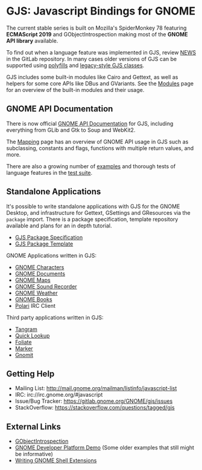 # GJS: Javascript Bindings for GNOME

The current stable series is built on Mozilla's SpiderMonkey 78 featuring **ECMAScript 2019** and GObjectIntrospection making most of the **GNOME API library** available.

To find out when a language feature was implemented in GJS, review [NEWS][gjs-news] in the GitLab repository. In many cases older versions of GJS can be supported using [polyfills][mdn-polyfills] and [legacy-style GJS classes](Modules.md#lang).

GJS includes some built-in modules like Cairo and Gettext, as well as helpers for some core APIs like DBus and GVariants. See the [Modules](Modules.md) page for an overview of the built-in modules and their usage.

[gjs-news]: https://gitlab.gnome.org/GNOME/gjs/raw/master/NEWS
[mdn-polyfills]: https://developer.mozilla.org/docs/Glossary/Polyfill

## GNOME API Documentation

There is now official [GNOME API Documentation][gjs-docs] for GJS, including everything from GLib and Gtk to Soup and WebKit2.

The [Mapping](Mapping.md) page has an overview of GNOME API usage in GJS such as subclassing, constants and flags, functions with multiple return values, and more.

There are also a growing number of [examples][gjs-examples] and thorough tests of language features in the [test suite][gjs-tests].

[gjs-docs]: https://gjs-docs.gnome.org/
[gjs-examples]: https://gitlab.gnome.org/GNOME/gjs/tree/master/examples
[gjs-tests]: https://gitlab.gnome.org/GNOME/gjs/blob/master/installed-tests/js


## Standalone Applications

It's possible to write standalone applications with GJS for the GNOME Desktop, and infrastructure for Gettext, GSettings and GResources via the `package` import. There is a package specification, template repository available and plans for an in depth tutorial.

* [GJS Package Specification](https://wiki.gnome.org/Projects/Gjs/Package/Specification.md)
* [GJS Package Template](https://github.com/gcampax/gtk-js-app)

GNOME Applications written in GJS:

* [GNOME Characters](https://gitlab.gnome.org/GNOME/gnome-characters)
* [GNOME Documents](https://gitlab.gnome.org/GNOME/gnome-documents)
* [GNOME Maps](https://gitlab.gnome.org/GNOME/gnome-maps)
* [GNOME Sound Recorder](https://gitlab.gnome.org/GNOME/gnome-sound-recorder)
* [GNOME Weather](https://gitlab.gnome.org/GNOME/gnome-weather)
* [GNOME Books](https://gitlab.gnome.org/GNOME/gnome-books)
* [Polari](https://gitlab.gnome.org/GNOME/polari) IRC Client

Third party applications written in GJS:

* [Tangram](https://github.com/sonnyp/Tangram)
* [Quick Lookup](https://github.com/johnfactotum/quick-lookup)
* [Foliate](https://github.com/johnfactotum/foliate)
* [Marker](https://github.com/fabiocolacio/Marker)
* [Gnomit](https://github.com/small-tech/gnomit)

## Getting Help

* Mailing List: http://mail.gnome.org/mailman/listinfo/javascript-list
* IRC: irc://irc.gnome.org/#javascript
* Issue/Bug Tracker: https://gitlab.gnome.org/GNOME/gjs/issues
* StackOverflow: https://stackoverflow.com/questions/tagged/gjs

## External Links

* [GObjectIntrospection](https://wiki.gnome.org/action/show/Projects/GObjectIntrospection)
* [GNOME Developer Platform Demo](https://developer.gnome.org/gnome-devel-demos/stable/js.html) (Some older examples that still might be informative)
* [Writing GNOME Shell Extensions](https://wiki.gnome.org/Projects/GNOMEShell/Extensions/Writing)